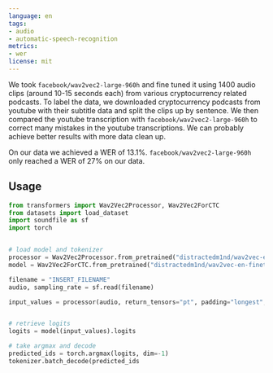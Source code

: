 ```yaml
---
language: en
tags:
- audio
- automatic-speech-recognition
metrics:
- wer
license: mit
---
```

We took `facebook/wav2vec2-large-960h` and fine tuned it using 1400 audio clips (around 10-15 seconds each) from various cryptocurrency related podcasts. To label the data, we downloaded cryptocurrency podcasts from youtube with their subtitle data and split the clips up by sentence. We then compared the youtube transcription with `facebook/wav2vec2-large-960h` to correct many mistakes in the youtube transcriptions. We can probably achieve better results with more data clean up.

On our data we achieved a WER of 13.1%. `facebook/wav2vec2-large-960h` only reached a WER of 27% on our data.

## Usage
```python
from transformers import Wav2Vec2Processor, Wav2Vec2ForCTC
from datasets import load_dataset
import soundfile as sf
import torch


# load model and tokenizer
processor = Wav2Vec2Processor.from_pretrained("distractedm1nd/wav2vec-en-finetuned-on-cryptocurrency")
model = Wav2Vec2ForCTC.from_pretrained("distractedm1nd/wav2vec-en-finetuned-on-cryptocurrency"

filename = "INSERT_FILENAME"
audio, sampling_rate = sf.read(filename)

input_values = processor(audio, return_tensors="pt", padding="longest", sampling_rate=sampling_rate).input_values  # Batch size 1


# retrieve logits
logits = model(input_values).logits

# take argmax and decode
predicted_ids = torch.argmax(logits, dim=-1)
tokenizer.batch_decode(predicted_ids
```

